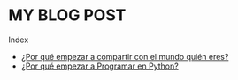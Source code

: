 # MY BLOG POST

Index

- [¿Por qué empezar a compartir con el mundo quién eres?](2020-sep/porqueempezaracompartir.md)
- [¿Por qué empezar a Programar en Python?](2020-sep/porquepython.md)